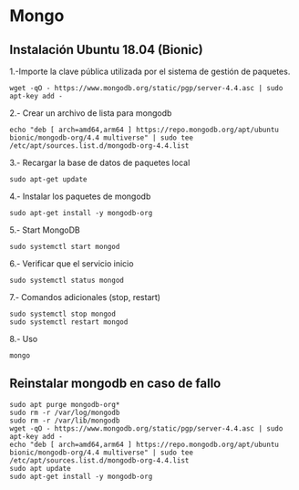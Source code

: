 # Mongo

## Instalación Ubuntu 18.04 (Bionic)

1\.-Importe la clave pública utilizada por el sistema de gestión de paquetes.

```
wget -qO - https://www.mongodb.org/static/pgp/server-4.4.asc | sudo apt-key add -
```

2\.- Crear un archivo de lista para mongodb

```
echo "deb [ arch=amd64,arm64 ] https://repo.mongodb.org/apt/ubuntu bionic/mongodb-org/4.4 multiverse" | sudo tee /etc/apt/sources.list.d/mongodb-org-4.4.list
```

3\.- Recargar la base de datos de paquetes local

```
sudo apt-get update
```

4\.- Instalar los paquetes de mongodb

```
sudo apt-get install -y mongodb-org
```

5\.- Start MongoDB

```
sudo systemctl start mongod
```

6\.- Verificar que el servicio inicio

```
sudo systemctl status mongod
```

7\.- Comandos adicionales (stop, restart)

```
sudo systemctl stop mongod
sudo systemctl restart mongod
```

8\.- Uso

```
mongo
```

## **Reinstalar mongodb en caso de fallo**

```
sudo apt purge mongodb-org*
sudo rm -r /var/log/mongodb
sudo rm -r /var/lib/mongodb
wget -qO - https://www.mongodb.org/static/pgp/server-4.4.asc | sudo apt-key add -
echo "deb [ arch=amd64,arm64 ] https://repo.mongodb.org/apt/ubuntu bionic/mongodb-org/4.4 multiverse" | sudo tee /etc/apt/sources.list.d/mongodb-org-4.4.list
sudo apt update
sudo apt-get install -y mongodb-org
```
